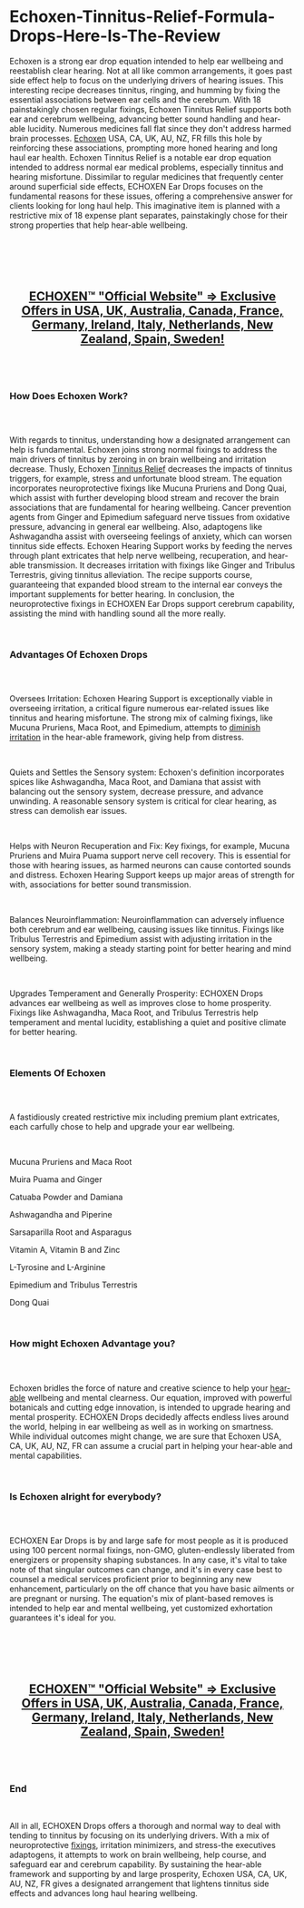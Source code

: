 # Echoxen-Tinnitus-Relief-Formula-Drops-Here-Is-The-Review

<p>Echoxen is a strong ear drop equation intended to help ear wellbeing and reestablish clear hearing. Not at all like common arrangements, it goes past side effect help to focus on the underlying drivers of hearing issues. This interesting recipe decreases tinnitus, ringing, and humming by fixing the essential associations between ear cells and the cerebrum. With 18 painstakingly chosen regular fixings, Echoxen Tinnitus Relief supports both ear and cerebrum wellbeing, advancing better sound handling and hear-able lucidity. Numerous medicines fall flat since they don't address harmed brain processes.&nbsp;<a href="https://the-echoxen.com/">Echoxen</a>&nbsp;USA, CA, UK, AU, NZ, FR fills this hole by reinforcing these associations, prompting more honed hearing and long haul ear health. Echoxen Tinnitus Relief is a notable ear drop equation intended to address normal ear medical problems, especially tinnitus and hearing misfortune. Dissimilar to regular medicines that frequently center around superficial side effects, ECHOXEN Ear Drops focuses on the fundamental reasons for these issues, offering a comprehensive answer for clients looking for long haul help. This imaginative item is planned with a restrictive mix of 18 expense plant separates, painstakingly chose for their strong properties that help hear-able wellbeing.</p>
<p>&nbsp;</p>
<p><a href="https://the-echoxen.com/go/checkout/"><img src="https://storage.penzu.com/g/Eb7AcvFCpe5SEyyi" alt="" /></a></p>
<p>&nbsp;</p>
<h2 style="text-align: center;"><strong><a href="https://the-echoxen.com/go/checkout/"><u>ECHOXEN&trade; "Official Website" =&gt; Exclusive Offers in USA, UK, Australia, Canada, France, Germany, Ireland, Italy, Netherlands, New Zealand, Spain, Sweden!</u></a></strong></h2>
<h2 style="text-align: center;">&nbsp;</h2>
<h3><strong>How Does Echoxen Work?</strong></h3>
<h3>&nbsp;</h3>
<p>With regards to tinnitus, understanding how a designated arrangement can help is fundamental. Echoxen joins strong normal fixings to address the main drivers of tinnitus by zeroing in on brain wellbeing and irritation decrease. Thusly, Echoxen&nbsp;<a href="https://theflexopril.com/">Tinnitus Relief</a>&nbsp;decreases the impacts of tinnitus triggers, for example, stress and unfortunate blood stream. The equation incorporates neuroprotective fixings like Mucuna Pruriens and Dong Quai, which assist with further developing blood stream and recover the brain associations that are fundamental for hearing wellbeing. Cancer prevention agents from Ginger and Epimedium safeguard nerve tissues from oxidative pressure, advancing in general ear wellbeing. Also, adaptogens like Ashwagandha assist with overseeing feelings of anxiety, which can worsen tinnitus side effects. Echoxen Hearing Support works by feeding the nerves through plant extricates that help nerve wellbeing, recuperation, and hear-able transmission. It decreases irritation with fixings like Ginger and Tribulus Terrestris, giving tinnitus alleviation. The recipe supports course, guaranteeing that expanded blood stream to the internal ear conveys the important supplements for better hearing. In conclusion, the neuroprotective fixings in ECHOXEN Ear Drops support cerebrum capability, assisting the mind with handling sound all the more really.</p>
<p>&nbsp;</p>
<h3><strong>Advantages Of Echoxen Drops</strong></h3>
<h3>&nbsp;</h3>
<p>Oversees Irritation: Echoxen Hearing Support is exceptionally viable in overseeing irritation, a critical figure numerous ear-related issues like tinnitus and hearing misfortune. The strong mix of calming fixings, like Mucuna Pruriens, Maca Root, and Epimedium, attempts to&nbsp;<a href="https://ringclear-empower.com/">diminish irritation</a>&nbsp;in the hear-able framework, giving help from distress.</p>
<p>&nbsp;</p>
<p>Quiets and Settles the Sensory system: Echoxen's definition incorporates spices like Ashwagandha, Maca Root, and Damiana that assist with balancing out the sensory system, decrease pressure, and advance unwinding. A reasonable sensory system is critical for clear hearing, as stress can demolish ear issues.</p>
<p>&nbsp;</p>
<p>Helps with Neuron Recuperation and Fix: Key fixings, for example, Mucuna Pruriens and Muira Puama support nerve cell recovery. This is essential for those with hearing issues, as harmed neurons can cause contorted sounds and distress. Echoxen Hearing Support keeps up major areas of strength for with, associations for better sound transmission.</p>
<p>&nbsp;</p>
<p>Balances Neuroinflammation: Neuroinflammation can adversely influence both cerebrum and ear wellbeing, causing issues like tinnitus. Fixings like Tribulus Terrestris and Epimedium assist with adjusting irritation in the sensory system, making a steady starting point for better hearing and mind wellbeing.</p>
<p>&nbsp;</p>
<p>Upgrades Temperament and Generally Prosperity: ECHOXEN Drops advances ear wellbeing as well as improves close to home prosperity. Fixings like Ashwagandha, Maca Root, and Tribulus Terrestris help temperament and mental lucidity, establishing a quiet and positive climate for better hearing.</p>
<p>&nbsp;</p>
<h3><strong>Elements Of Echoxen</strong></h3>
<h3>&nbsp;</h3>
<p>A fastidiously created restrictive mix including premium plant extricates, each carfully chose to help and upgrade your ear wellbeing.</p>
<p>&nbsp;</p>
<p>Mucuna Pruriens and Maca Root</p>
<p>Muira Puama and Ginger</p>
<p>Catuaba Powder and Damiana</p>
<p>Ashwagandha and Piperine</p>
<p>Sarsaparilla Root and Asparagus</p>
<p>Vitamin A, Vitamin B and Zinc</p>
<p>L-Tyrosine and L-Arginine</p>
<p>Epimedium and Tribulus Terrestris</p>
<p>Dong Quai</p>
<p>&nbsp;</p>
<h3><strong>How might Echoxen Advantage you?</strong></h3>
<h3>&nbsp;</h3>
<p>Echoxen bridles the force of nature and creative science to help your&nbsp;<a href="https://thewhispeara.com/">hear-able</a>&nbsp;wellbeing and mental clearness. Our equation, improved with powerful botanicals and cutting edge innovation, is intended to upgrade hearing and mental prosperity. ECHOXEN Drops decidedly affects endless lives around the world, helping in ear wellbeing as well as in working on smartness. While individual outcomes might change, we are sure that Echoxen USA, CA, UK, AU, NZ, FR can assume a crucial part in helping your hear-able and mental capabilities.</p>
<p>&nbsp;</p>
<h3><strong>Is Echoxen alright for everybody?</strong></h3>
<h3>&nbsp;</h3>
<p>ECHOXEN Ear Drops is by and large safe for most people as it is produced using 100 percent normal fixings, non-GMO, gluten-endlessly liberated from energizers or propensity shaping substances. In any case, it's vital to take note of that singular outcomes can change, and it's in every case best to counsel a medical services proficient prior to beginning any new enhancement, particularly on the off chance that you have basic ailments or are pregnant or nursing. The equation's mix of plant-based removes is intended to help ear and mental wellbeing, yet customized exhortation guarantees it's ideal for you.</p>
<p>&nbsp;</p>
<p><a href="https://the-echoxen.com/go/checkout/"><img src="https://storage.penzu.com/g/UXuLfb8mFeMEuXk7" alt="" /></a></p>
<p>&nbsp;</p>
<h2 style="text-align: center;"><strong><a href="https://the-echoxen.com/go/checkout/"><u>ECHOXEN&trade; "Official Website" =&gt; Exclusive Offers in USA, UK, Australia, Canada, France, Germany, Ireland, Italy, Netherlands, New Zealand, Spain, Sweden!</u></a></strong></h2>
<h2 style="text-align: center;">&nbsp;</h2>
<h3><strong>End</strong></h3>
<p>&nbsp;</p>
<p>All in all, ECHOXEN Drops offers a thorough and normal way to deal with tending to tinnitus by focusing on its underlying drivers. With a mix of neuroprotective&nbsp;<a href="https://enkielixir.info/">fixings</a>, irritation minimizers, and stress-the executives adaptogens, it attempts to work on brain wellbeing, help course, and safeguard ear and cerebrum capability. By sustaining the hear-able framework and supporting by and large prosperity, Echoxen USA, CA, UK, AU, NZ, FR gives a designated arrangement that lightens tinnitus side effects and advances long haul hearing wellbeing.</p>
